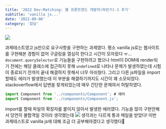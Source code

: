 ```yaml
---
title: '2022 Dev-Matching: 웹 프론트엔드 개발자(하반기)-1 후기'
subtitle: 'vanilla js...'
date: '2022-09-06'
category: '잡담'
---
```


![](https://velog.velcdn.com/images/hojin9622/post/63d4a5a6-78af-4d91-bf69-eeca97bd6b57/image.png)

과제테스트였고 js만으로 요구사항을 구현하는 과제였다.
평소 vanilla js로는 웹사이트를 구현해본 경험이 없어 구글링을 열심히 한다고 시간이 모자랐다 ㅠ...
`document.querySelector`로 기능들을 구현하려고 했으나 html이 DOM에 render되기 전에는 해당 클래스에 접근하지 못해 `undefined`로 나타나 문제가 발생하였는데 시험이 종료되기 전까지 끝내 해결하지 못해서 너무 아쉬웠다.
그리고 다른 js파일을 import 할때도 에러가 발생했는데 이 부분을 해결하기까지도 시간이 꽤 소모되었다.
stackoverflow에서 답변을 찾게되었는데 매우 간단한 문제여서 허탈하였다.

```js
import Component from '../components/Component'; # 에러
import Component from '../components/Component.js';
```

import를 할때 파일의 확장자를 붙이지 않아서 발생한 에러였다.
기능을 많이 구현안해서 당연히 불합격일 것이라 생각했는데
![](https://velog.velcdn.com/images/hojin9622/post/3fa27048-1d47-4530-963a-918248a60527/image.png)
생각과는 다르게 통과 메일을 받았다!
이번 과제테스트로 vanilla js에 대해 조금 더 공부해야겠다고 생각했다👏
